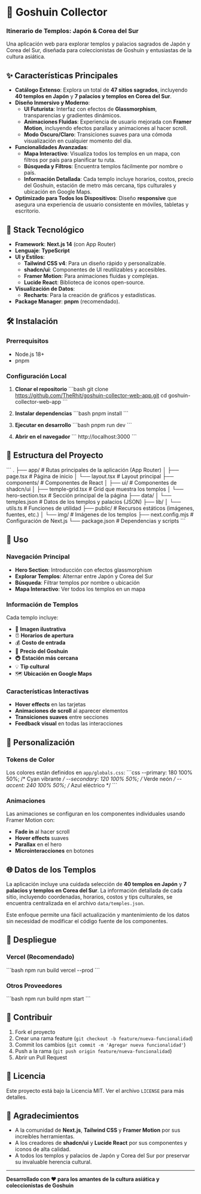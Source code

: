 # 🏯 Goshuin Collector

### Itinerario de Templos: Japón & Corea del Sur

Una aplicación web para explorar templos y palacios sagrados de Japón y Corea del Sur, diseñada para coleccionistas de Goshuin y entusiastas de la cultura asiática.

## ✨ Características Principales

- **Catálogo Extenso**: Explora un total de **47 sitios sagrados**, incluyendo **40 templos en Japón** y **7 palacios y templos en Corea del Sur**.
- **Diseño Inmersivo y Moderno**:
    - **UI Futurista**: Interfaz con efectos de **Glassmorphism**, transparencias y gradientes dinámicos.
    - **Animaciones Fluidas**: Experiencia de usuario mejorada con **Framer Motion**, incluyendo efectos parallax y animaciones al hacer scroll.
    - **Modo Oscuro/Claro**: Transiciones suaves para una cómoda visualización en cualquier momento del día.
- **Funcionalidades Avanzadas**:
    - **Mapa Interactivo**: Visualiza todos los templos en un mapa, con filtros por país para planificar tu ruta.
    - **Búsqueda y Filtros**: Encuentra templos fácilmente por nombre o país.
    - **Información Detallada**: Cada templo incluye horarios, costos, precio del Goshuin, estación de metro más cercana, tips culturales y ubicación en Google Maps.
- **Optimizado para Todos los Dispositivos**: Diseño **responsive** que asegura una experiencia de usuario consistente en móviles, tabletas y escritorio.

## 🚀 Stack Tecnológico

- **Framework**: **Next.js 14** (con App Router)
- **Lenguaje**: **TypeScript**
- **UI y Estilos**:
    - **Tailwind CSS v4**: Para un diseño rápido y personalizable.
    - **shadcn/ui**: Componentes de UI reutilizables y accesibles.
    - **Framer Motion**: Para animaciones fluidas y complejas.
    - **Lucide React**: Biblioteca de iconos open-source.
- **Visualización de Datos**:
    - **Recharts**: Para la creación de gráficos y estadísticas.
- **Package Manager**: **pnpm** (recomendado).

## 🛠️ Instalación

### Prerrequisitos
- Node.js 18+
- pnpm

### Configuración Local

1. **Clonar el repositorio**
\`\`\`bash
git clone https://github.com/TheRhit/goshuin-collector-web-app.git
cd goshuin-collector-web-app
\`\`\`

2. **Instalar dependencias**
\`\`\`bash
pnpm install
\`\`\`

3. **Ejecutar en desarrollo**
\`\`\`bash
pnpm run dev
\`\`\`

4. **Abrir en el navegador**
\`\`\`
http://localhost:3000
\`\`\`

## 📁 Estructura del Proyecto

\`\`\`
.
├── app/                  # Rutas principales de la aplicación (App Router)
│   ├── page.tsx          # Página de inicio
│   └── layout.tsx        # Layout principal
├── components/           # Componentes de React
│   ├── ui/               # Componentes de shadcn/ui
│   ├── temple-grid.tsx   # Grid que muestra los templos
│   └── hero-section.tsx  # Sección principal de la página
├── data/
│   └── temples.json      # Datos de los templos y palacios (JSON)
├── lib/
│   └── utils.ts          # Funciones de utilidad
├── public/               # Recursos estáticos (imágenes, fuentes, etc.)
│   └── img/              # Imágenes de los templos
├── next.config.mjs       # Configuración de Next.js
└── package.json          # Dependencias y scripts
\`\`\`

## 🎯 Uso

### Navegación Principal
- **Hero Section**: Introducción con efectos glassmorphism
- **Explorar Templos**: Alternar entre Japón y Corea del Sur
- **Búsqueda**: Filtrar templos por nombre o ubicación
- **Mapa Interactivo**: Ver todos los templos en un mapa

### Información de Templos
Cada templo incluye:
- 📸 **Imagen ilustrativa**
- ⏰ **Horarios de apertura**
- 💰 **Costo de entrada**
- 🎫 **Precio del Goshuin**
- 🚇 **Estación más cercana**
- 💡 **Tip cultural**
- 🗺️ **Ubicación en Google Maps**

### Características Interactivas
- **Hover effects** en las tarjetas
- **Animaciones de scroll** al aparecer elementos
- **Transiciones suaves** entre secciones
- **Feedback visual** en todas las interacciones

## 🎨 Personalización

### Tokens de Color
Los colores están definidos en `app/globals.css`:
\`\`\`css
--primary: 180 100% 50%;      /* Cyan vibrante */
--secondary: 120 100% 50%;    /* Verde neón */
--accent: 240 100% 50%;       /* Azul eléctrico */
\`\`\`

### Animaciones
Las animaciones se configuran en los componentes individuales usando Framer Motion con:
- **Fade in** al hacer scroll
- **Hover effects** suaves
- **Parallax** en el hero
- **Microinteracciones** en botones

## 🌐 Datos de los Templos

La aplicación incluye una cuidada selección de **40 templos en Japón** y **7 palacios y templos en Corea del Sur**. La información detallada de cada sitio, incluyendo coordenadas, horarios, costos y tips culturales, se encuentra centralizada en el archivo `data/temples.json`.

Este enfoque permite una fácil actualización y mantenimiento de los datos sin necesidad de modificar el código fuente de los componentes.

## 🚀 Despliegue

### Vercel (Recomendado)
\`\`\`bash
npm run build
vercel --prod
\`\`\`

### Otros Proveedores
\`\`\`bash
npm run build
npm start
\`\`\`

## 🤝 Contribuir

1. Fork el proyecto
2. Crear una rama feature (`git checkout -b feature/nueva-funcionalidad`)
3. Commit los cambios (`git commit -m 'Agregar nueva funcionalidad'`)
4. Push a la rama (`git push origin feature/nueva-funcionalidad`)
5. Abrir un Pull Request

## 📝 Licencia

Este proyecto está bajo la Licencia MIT. Ver el archivo `LICENSE` para más detalles.

## 🙏 Agradecimientos

- A la comunidad de **Next.js**, **Tailwind CSS** y **Framer Motion** por sus increíbles herramientas.
- A los creadores de **shadcn/ui** y **Lucide React** por sus componentes y iconos de alta calidad.
- A todos los templos y palacios de Japón y Corea del Sur por preservar su invaluable herencia cultural.

---

**Desarrollado con ❤️ para los amantes de la cultura asiática y coleccionistas de Goshuin**
